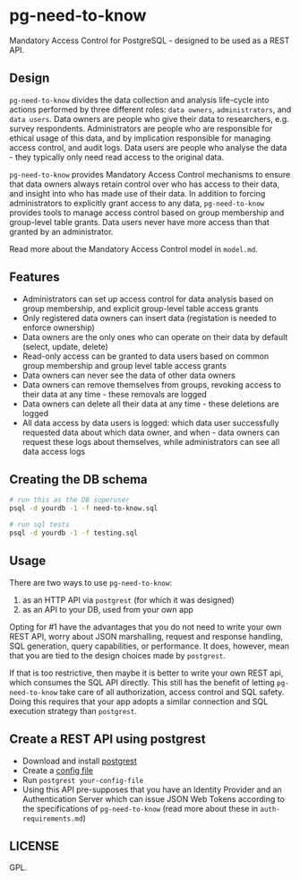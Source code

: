 # pg-need-to-know

Mandatory Access Control for PostgreSQL - designed to be used as a REST API.


## Design

`pg-need-to-know` divides the data collection and analysis life-cycle into actions performed by three different roles: `data owners`, `administrators`, and `data users`. Data owners are people who give their data to researchers, e.g. survey respondents. Administrators are people who are responsible for ethical usage of this data, and by implication responsible for managing access control, and audit logs. Data users are people who analyse the data - they typically only need read access to the original data.

`pg-need-to-know` provides Mandatory Access Control mechanisms to ensure that data owners always retain control over who has access to their data, and insight into who has made use of their data. In addition to forcing administrators to explicitly grant access to any data, `pg-need-to-know` provides tools to manage access control based on group membership and group-level table grants. Data users never have more access than that granted by an administrator.

Read more about the Mandatory Access Control model in `model.md`.


## Features

- Administrators can set up access control for data analysis based on group membership, and explicit group-level table access grants
- Only registered data owners can insert data (registation is needed to enforce ownership)
- Data owners are the only ones who can operate on their data by default (select, update, delete)
- Read-only access can be granted to data users based on common group membership and group level table access grants
- Data owners can never see the data of other data owners
- Data owners can remove themselves from groups, revoking access to their data at any time - these removals are logged
- Data owners can delete all their data at any time - these deletions are logged
- All data access by data users is logged: which data user successfully requested data about which data owner, and when - data owners can request these logs about themselves, while administrators can see all data access logs


## Creating the DB schema

```bash
# run this as the DB superuser
psql -d yourdb -1 -f need-to-know.sql

# run sql tests
psql -d yourdb -1 -f testing.sql
```

## Usage

There are two ways to use `pg-need-to-know`:

1) as an HTTP API via `postgrest` (for which it was designed)
2) as an API to your DB, used from your own app

Opting for #1 have the advantages that you do not need to write your own REST API, worry about JSON marshalling, request and response handling, SQL generation, query capabilities, or performance. It does, however, mean that you are tied to the design choices made by `postgrest`.

If that is too restrictive, then maybe it is better to write your own REST api, which consumes the SQL API directly. This still has the benefit of letting `pg-need-to-know` take care of all authorization, access control and SQL safety. Doing this requires that your app adopts a similar connection and SQL execution strategy than `postgrest`.


## Create a REST API using postgrest

- Download and install [postgrest](http://postgrest.org/)
- Create a [config file](http://postgrest.org/en/v5.0/install.html#configuration)
- Run `postgrest your-config-file`
- Using this API pre-supposes that you have an Identity Provider and an Authentication Server which can issue JSON Web Tokens according to the specifications of `pg-need-to-know` (read more about these in `auth-requirements.md`)


## LICENSE

GPL.
